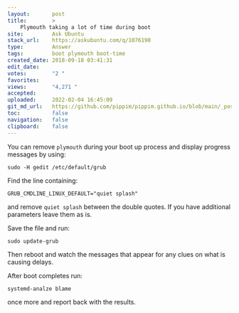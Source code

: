 ```yaml
---
layout:       post
title:        >
    Plymouth taking a lot of time during boot
site:         Ask Ubuntu
stack_url:    https://askubuntu.com/q/1076190
type:         Answer
tags:         boot plymouth boot-time
created_date: 2018-09-18 03:41:31
edit_date:    
votes:        "2 "
favorites:    
views:        "4,271 "
accepted:     
uploaded:     2022-02-04 16:45:09
git_md_url:   https://github.com/pippim/pippim.github.io/blob/main/_posts/2018/2018-09-18-Plymouth-taking-a-lot-of-time-during-boot.md
toc:          false
navigation:   false
clipboard:    false
---
```


You can remove `plymouth` during your boot up process and display progress messages by using:

``` 
sudo -H gedit /etc/default/grub
```

Find the line containing:

``` 
GRUB_CMDLINE_LINUX_DEFAULT="quiet splash"
```

and remove `quiet splash` between the double quotes. If you have additional parameters leave them as is.

Save the file and run:

``` 
sudo update-grub
```

Then reboot and watch the messages that appear for any clues on what is causing delays.

After boot completes run:

``` 
systemd-analze blame
```

once more and report back with the results.

